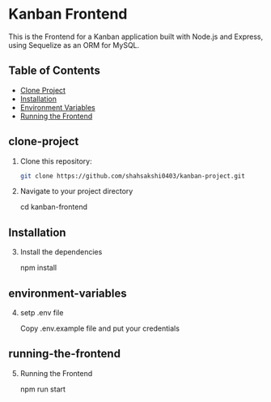 # Kanban Frontend

This is the Frontend for a Kanban application built with Node.js and Express, using Sequelize as an ORM for MySQL.

## Table of Contents

- [Clone Project](#clone-project)
- [Installation](#Installation)
- [Environment Variables](#environment-variables)
- [Running the Frontend](#running-the-frontend)

## clone-project
1. Clone this repository:

   ```bash
   git clone https://github.com/shahsakshi0403/kanban-project.git

2. Navigate to your project directory

    cd kanban-frontend

## Installation
3. Install the dependencies

    npm install

## environment-variables
4. setp .env file

    Copy .env.example file and put your credentials

## running-the-frontend
5. Running the Frontend 

    npm run start
